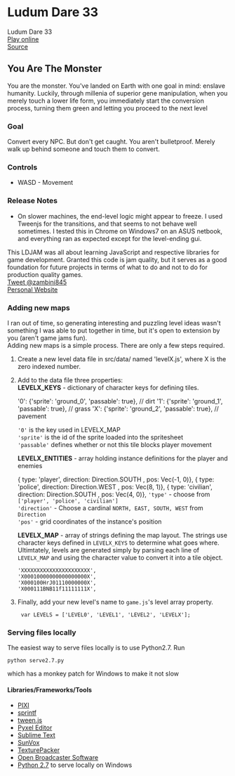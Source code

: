 # Ludum Dare 33
Ludum Dare 33  
[Play online][9]  
[Source][10]

## You Are The Monster ##
You are the monster. You've landed on Earth with one goal in mind: enslave humanity. Luckily, through millenia of superior gene manipulation, when you merely touch a lower life form, you immediately start the conversion process, turning them green and letting you proceed to the next level

### Goal ###
Convert every NPC. But don't get caught. You aren't bulletproof. Merely walk up behind someone and touch them to convert.

### Controls ###

   + WASD - Movement

### Release Notes ###

+ On slower machines, the end-level logic might appear to freeze. I used Tweenjs for the transitions, and that seems to not behave well sometimes. I tested this in Chrome on Windows7 on an ASUS netbook, and everything ran as expected except for the level-ending gui.

This LDJAM was all about learning JavaScript and respective libraries for game development. Granted this code is jam quality, but it serves as a good foundation for future projects in terms of what to do and not to do for production quality games.  
[Tweet @zambini845](https://twitter.com/zambini845)  
[Personal Website](http://randonia.com)



### Adding new maps ###

I ran out of time, so generating interesting and puzzling level ideas wasn't something I was able to put together in time, but it's open to extension by you (aren't game jams fun).  
Adding new maps is a simple process. There are only a few steps required. 

1) Create a new level data file in src/data/ named 'levelX.js', where X is the zero indexed number.
2) Add to the data file three properties:  
   **LEVELX_KEYS** - dictionary of character keys for defining tiles.

      '0': {'sprite': 'ground_0', 'passable': true},      // dirt
      '1': {'sprite': 'ground_1', 'passable': true},      // grass
      'X': {'sprite': 'ground_2', 'passable': true},      // pavement

   `'0'` is the key used in LEVELX_MAP  
   `'sprite'` is the id of the sprite loaded into the spritesheet  
   `'passable'` defines whether or not this tile blocks player movement  

   **LEVELX_ENTITIES** - array holding instance definitions for the player and enemies

      { type: 'player',   direction: Direction.SOUTH , pos: Vec(-1, 0)},
      { type: 'police',   direction: Direction.WEST , pos: Vec(8, 1)},
      { type: 'civilian', direction: Direction.SOUTH , pos: Vec(4, 0)},
   `'type'` - choose from `['player', 'police', 'civilian']`  
   `'direction'` - Choose a cardinal `NORTH, EAST, SOUTH, WEST` from `Direction`  
   `'pos'` - grid coordinates of the instance's position
    
   **LEVELX_MAP** - array of strings defining the map layout. The strings use character keys defined in `LEVELX_KEYS` to determine what goes where. Ultimtately, levels are generated simply by parsing each  line of `LEVELX_MAP` and using the character value to convert it into a tile object.

       'XXXXXXXXXXXXXXXXXXXXXX',
       'X00010000000000000000X',
       'X000100HrJ01110000000X',
       'X000111BNB11f11111111X',
3) Finally, add your new level's name to `game.js`'s level array property.
        
        var LEVELS = ['LEVEL0', 'LEVEL1', 'LEVEL2', 'LEVELX'];


### Serving files locally ###
The easiest way to serve files locally is to use Python2.7. Run

    python serve2.7.py

which has a monkey patch for Windows to make it not slow

#### Libraries/Frameworks/Tools ####
* [PIXI][1]
* [sprintf][2]
* [tween.js][7]
* [Pyxel Editor][3]
* [Sublime Text][4]
* [SunVox][11]
* [TexturePacker][8]
* [Open Broadcaster Software][5]
* [Python 2.7][6] to serve locally on Windows


[1]: http://www.pixijs.com/
[2]: https://github.com/alexei/sprintf.js
[3]: http://pyxeledit.com/
[4]: http://www.sublimetext.com/
[5]: https://obsproject.com/
[6]: http://python.org
[7]: https://github.com/tweenjs/tween.js
[8]: https://www.codeandweb.com/texturepacker
[9]: http://randonia.com/ld33
[10]: https://github.com/randonia/ld33
[11]: www.warmplace.ru/soft/sunvox/
